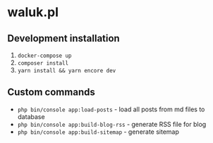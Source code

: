 # waluk.pl

## Development installation
1. `docker-compose up`
2. `composer install`
3. `yarn install && yarn encore dev`

## Custom commands
- `php bin/console app:load-posts` - load all posts from md files to database
- `php bin/console app:build-blog-rss` - generate RSS file for blog
- `php bin/console app:build-sitemap` - generate sitemap
